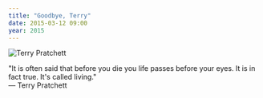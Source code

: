 ```yaml
---
title: "Goodbye, Terry"
date: 2015-03-12 09:00
year: 2015
---
```

<p><img src="{{site.github.url}}/files/2015/03/terry-pratchett.jpg" alt="Terry Pratchett" /></p>
<p>
"It is often said that before you die you life passes before your eyes.  It is in fact true.  It's called living."
<br/>
&mdash; Terry Pratchett
</p>
